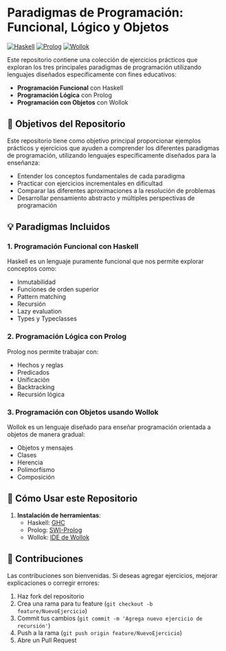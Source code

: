 # Paradigmas de Programación: Funcional, Lógico y Objetos

[![Haskell](https://img.shields.io/badge/Haskell-Funcional-purple.svg)](https://www.haskell.org/)
[![Prolog](https://img.shields.io/badge/Prolog-Lógico-blue.svg)](https://www.swi-prolog.org/)
[![Wollok](https://img.shields.io/badge/Wollok-Objetos-orange.svg)](https://www.wollok.org/)

Este repositorio contiene una colección de ejercicios prácticos que exploran los tres principales paradigmas de programación utilizando lenguajes diseñados específicamente con fines educativos:

- **Programación Funcional** con Haskell
- **Programación Lógica** con Prolog
- **Programación con Objetos** con Wollok

## 🎯 Objetivos del Repositorio

Este repositorio tiene como objetivo principal proporcionar ejemplos prácticos y ejercicios que ayuden a comprender los diferentes paradigmas de programación, utilizando lenguajes específicamente diseñados para la enseñanza:

- Entender los conceptos fundamentales de cada paradigma
- Practicar con ejercicios incrementales en dificultad
- Comparar las diferentes aproximaciones a la resolución de problemas
- Desarrollar pensamiento abstracto y múltiples perspectivas de programación

## 💡 Paradigmas Incluidos

### 1. Programación Funcional con Haskell

Haskell es un lenguaje puramente funcional que nos permite explorar conceptos como:
- Inmutabilidad
- Funciones de orden superior
- Pattern matching
- Recursión
- Lazy evaluation
- Types y Typeclasses

### 2. Programación Lógica con Prolog

Prolog nos permite trabajar con:
- Hechos y reglas
- Predicados
- Unificación
- Backtracking
- Recursión lógica

### 3. Programación con Objetos usando Wollok

Wollok es un lenguaje diseñado para enseñar programación orientada a objetos de manera gradual:
- Objetos y mensajes
- Clases
- Herencia
- Polimorfismo
- Composición

## 🚀 Cómo Usar este Repositorio

1. **Instalación de herramientas**:
   - Haskell: [GHC](https://www.haskell.org/ghc/)
   - Prolog: [SWI-Prolog](https://www.swi-prolog.org/)
   - Wollok: [IDE de Wollok](https://www.wollok.org/instalacion/)

## 🤝 Contribuciones

Las contribuciones son bienvenidas. Si deseas agregar ejercicios, mejorar explicaciones o corregir errores:

1. Haz fork del repositorio
2. Crea una rama para tu feature (`git checkout -b feature/NuevoEjercicio`)
3. Commit tus cambios (`git commit -m 'Agrega nuevo ejercicio de recursión'`)
4. Push a la rama (`git push origin feature/NuevoEjercicio`)
5. Abre un Pull Request
